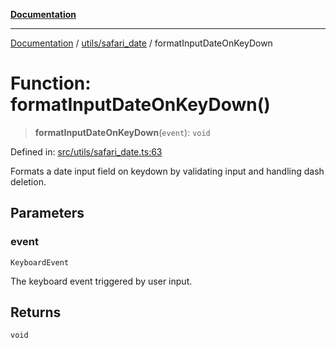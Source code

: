 [**Documentation**](../../../README.md)

***

[Documentation](../../../README.md) / [utils/safari\_date](../README.md) / formatInputDateOnKeyDown

# Function: formatInputDateOnKeyDown()

> **formatInputDateOnKeyDown**(`event`): `void`

Defined in: [src/utils/safari\_date.ts:63](https://github.com/joeng03/RepoSense/blob/3f722058ea4a4c6de9dfb6b764fc6baf0e159e62/frontend/src/utils/safari_date.ts#L63)

Formats a date input field on keydown by validating input and handling dash deletion.

## Parameters

### event

`KeyboardEvent`

The keyboard event triggered by user input.

## Returns

`void`
